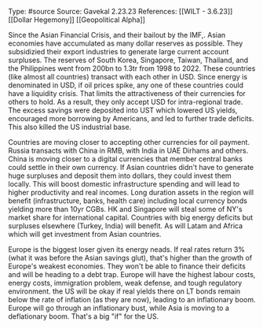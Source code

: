 Type: #source 
Source:  Gavekal 2.23.23
References: [[WILT - 3.6.23]]
[[Dollar Hegemony]]
[[Geopolitical Alpha]]

Since the Asian Financial Crisis, and their bailout by the IMF,. Asian economies have accumulated as many dollar reserves as possible. They subsidizied their export industries to generate large current account surpluses. The reserves of South Korea, Singapore, Taiwan, Thailand, and the Philippines went from 200bn to 1.3tr from 1998 to 2022. These countries (like almost all countries) transact with each other in USD. Since energy is denominated in USD, if oil prices spike, any one of these countries could have a liquidity crisis. That limits the attractiveness of their currencies for others to hold. As a result, they only accept USD for intra-regional trade. The excess savings were deposited into UST which lowered US yields, encouraged more borrowing by Americans, and led to further trade deficits. This also killed the US industrial base. 

Countries are moving closer to accepting other currencies for oil payment. Russia transacts with China in RMB, with India in UAE Dirhams and others. China is moving closer to a digital currencies that member central banks could settle in their own currency. If Asian countries didn't have to generate huge surpluses and deposit them into dollars, they could invest them locally. This will boost domestic infrastructure spending and will lead to higher productivity and real incomes. Long duration assets in the region will benefit (infrastructure, banks, health care) including local currency bonds yielding more than 10yr CGBs. HK and Singapore will steal some of NY's market share for international capital. Countries with big energy deficits but surpluses elsewhere (Turkey, India) will benefit. As will Latam and Africa which will get investment from Asian countries.

Europe is the biggest loser given its energy neads. If real rates return 3% (what it was before the Asian savings glut), that's higher than the growth of Europe's  weakest economies. They won't be able to finance their deficits and will be heading to a debt trap. Europe will have the highest labour costs, energy costs, immigration problem, weak defense, and tough regulatory environment. the US will be okay if real yields there on LT bonds remain below the rate of inflation (as they are now), leading to an inflationary boom. Europe will go through an inflationary bust, while Asia is moving to a deflationary boom. That's a big "if" for the US.